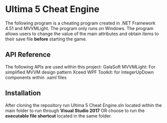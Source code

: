 # Ultima 5 Cheat Engine
  The following program is a cheating program created in .NET Framework 4.51 and MVVMLight. The program only runs on Windows. The program allows users to change the value of the main attributes and obtain items to their save file **before** starting the game.
  
## API Reference
  The following APIs are used within this project:
  GalaSoft MVVMLight: For simplified MVVM design pattern
  Xceed WPF Toolkit: for IntegerUpDown components within .xaml files 

## Installation
  After cloning the repository run Ultima 5 Cheat Engine.sln located within the main folder to run through **Visual Studio 2017** OR
  choose to run the **executable file shortcut** located in the same folder. 
